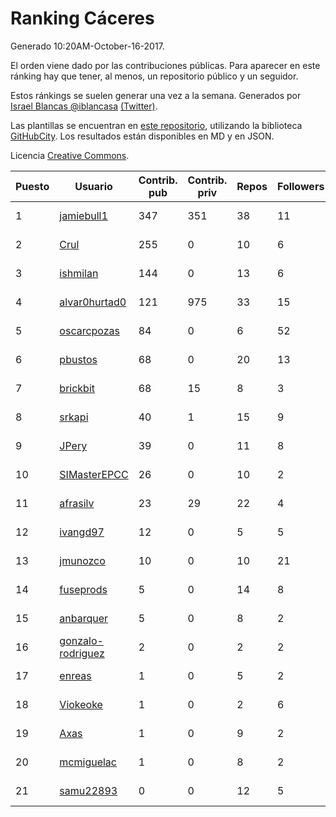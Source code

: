 # Ranking Cáceres

Generado 10:20AM-October-16-2017.

El orden viene dado por las contribuciones públicas. Para aparecer en este ránking hay que tener, al menos, un repositorio público y un seguidor.

Estos ránkings se suelen generar una vez a la semana. Generados por [Israel Blancas @iblancasa](https://github.com/iblancasa/) [(Twitter)](https://twitter.com/iblancasa).

Las plantillas se encuentran en [este repositorio](https://github.com/iblancasa/GH-Spanish-Ranking), utilizando la biblioteca [GitHubCity](https://github.com/iblancasa/GitHubCity). Los resultados están disponibles en MD y en JSON.

Licencia [Creative Commons](https://creativecommons.org/licenses/by/4.0/).

| Puesto   |  Usuario  | Contrib. pub | Contrib. priv |Repos| Followers | Desde |  Avatar  |
|----------|-----------|--------------|---------------|-----|-----------|-------|----------|
|1|[jamiebull1](https://github.com/jamiebull1)|347|351|38|11|2013-03-09|![jamiebull1](https://avatars2.githubusercontent.com/u/3817160)|
|2|[Crul](https://github.com/Crul)|255|0|10|6|2013-09-29|![Crul](https://avatars3.githubusercontent.com/u/5569741)|
|3|[ishmilan](https://github.com/ishmilan)|144|0|13|6|2014-10-07|![ishmilan](https://avatars1.githubusercontent.com/u/9059414)|
|4|[alvar0hurtad0](https://github.com/alvar0hurtad0)|121|975|33|15|2011-10-15|![alvar0hurtad0](https://avatars3.githubusercontent.com/u/1130114)|
|5|[oscarcpozas](https://github.com/oscarcpozas)|84|0|6|52|2013-01-27|![oscarcpozas](https://avatars3.githubusercontent.com/u/3399621)|
|6|[pbustos](https://github.com/pbustos)|68|0|20|13|2013-12-06|![pbustos](https://avatars1.githubusercontent.com/u/6126487)|
|7|[brickbit](https://github.com/brickbit)|68|15|8|3|2016-06-02|![brickbit](https://avatars2.githubusercontent.com/u/19708065)|
|8|[srkapi](https://github.com/srkapi)|40|1|15|9|2015-02-08|![srkapi](https://avatars1.githubusercontent.com/u/10909126)|
|9|[JPery](https://github.com/JPery)|39|0|11|8|2015-02-18|![JPery](https://avatars0.githubusercontent.com/u/11062553)|
|10|[SIMasterEPCC](https://github.com/SIMasterEPCC)|26|0|10|2|2017-03-16|![SIMasterEPCC](https://avatars2.githubusercontent.com/u/26468069)|
|11|[afrasilv](https://github.com/afrasilv)|23|29|22|4|2014-10-15|![afrasilv](https://avatars2.githubusercontent.com/u/9256924)|
|12|[ivangd97](https://github.com/ivangd97)|12|0|5|5|2014-05-06|![ivangd97](https://avatars1.githubusercontent.com/u/7497049)|
|13|[jmunozco](https://github.com/jmunozco)|10|0|10|21|2012-11-23|![jmunozco](https://avatars0.githubusercontent.com/u/2869841)|
|14|[fuseprods](https://github.com/fuseprods)|5|0|14|8|2012-12-15|![fuseprods](https://avatars0.githubusercontent.com/u/3052275)|
|15|[anbarquer](https://github.com/anbarquer)|5|0|8|2|2016-05-03|![anbarquer](https://avatars0.githubusercontent.com/u/19173067)|
|16|[gonzalo-rodriguez](https://github.com/gonzalo-rodriguez)|2|0|2|2|2013-04-02|![gonzalo-rodriguez](https://avatars2.githubusercontent.com/u/4035127)|
|17|[enreas](https://github.com/enreas)|1|0|5|2|2011-11-07|![enreas](https://avatars1.githubusercontent.com/u/1179213)|
|18|[Viokeoke](https://github.com/Viokeoke)|1|0|2|6|2015-10-23|![Viokeoke](https://avatars0.githubusercontent.com/u/15265427)|
|19|[Axas](https://github.com/Axas)|1|0|9|2|2015-03-04|![Axas](https://avatars3.githubusercontent.com/u/11320626)|
|20|[mcmiguelac](https://github.com/mcmiguelac)|1|0|8|2|2014-05-07|![mcmiguelac](https://avatars2.githubusercontent.com/u/7512450)|
|21|[samu22893](https://github.com/samu22893)|0|0|12|5|2013-10-30|![samu22893](https://avatars1.githubusercontent.com/u/5812967)|
